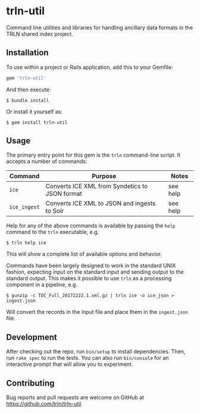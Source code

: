 # trln-util

Command line utilities and libraries for handling ancillary data formats
in the TRLN shared index project.

## Installation

To use within a project or Rails application, add this to your Gemfile:

```ruby
gem 'trln-util'
```

And then execute:

    $ bundle install

Or install it yourself as:

    $ gem install trln-util

## Usage

The primary entry point for this gem is the `trln` command-line script.  It accepts a number of commands:

| Command | Purpose | Notes
| --- | --- | --- |
| `ice` | Converts ICE XML from Syndetics to JSON format | see help |
| `ice_ingest` | Converts ICE XML to JSON and ingests to Solr | see help |

Help for any of the above commands is available by passing the `help` command to the `trln` executable, e.g.

    $ trln help ice

This will show a complete list of available options and behavior.

Commands have been largely designed to work in the standard UNIX fashion,
expecting input on the standard input and sending output to the standard
output.  This makes it possible to use `trln` as a processing component in a
pipeline, e.g.

    $ gunzip -c TOC_Full_20172222.1.xml.gz | trln ice -o ice_json > ingest.json

Will convert the records in the input file and place them in the `ingest.json` file.

## Development

After checking out the repo, run `bin/setup` to install dependencies. Then, run `rake spec` to run the tests. You can also run `bin/console` for an interactive prompt that will allow you to experiment.

## Contributing

Bug reports and pull requests are welcome on GitHub at https://github.com/trln/trln-util

